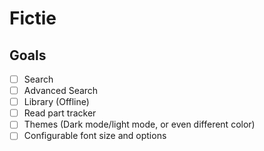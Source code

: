 # Fictie

## Goals

- [ ] Search
- [ ] Advanced Search
- [ ] Library (Offline)
- [ ] Read part tracker
- [ ] Themes (Dark mode/light mode, or even different color)
- [ ] Configurable font size and options
